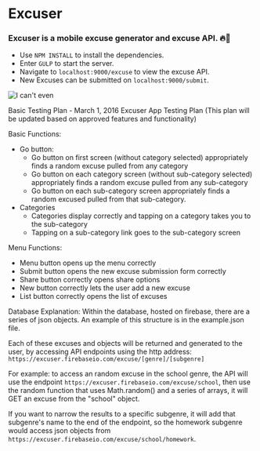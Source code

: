 # Excuser
### Excuser is a mobile excuse generator and excuse API. :fire::poop:

- Use `NPM INSTALL` to install the dependencies.
- Enter `GULP` to start the server.
- Navigate to `localhost:9000/excuse` to view the excuse API.
- New Excuses can be submitted on `localhost:9000/submit`.

![I can't even](http://i.imgur.com/fWFJ6rm.gif)

Basic Testing Plan - March 1, 2016
Excuser App Testing Plan
(This plan will be updated based on approved features and functionality)

Basic Functions:
- Go button:
    - Go button on first screen (without category selected) appropriately finds a random excuse pulled from any category
    - Go button on each category screen (without sub-category selected) appropriately finds a random excuse pulled from any sub-category
    - Go button on each  sub-category screen appropriately finds a random excused pulled from that sub-category.
- Categories
    - Categories display correctly and tapping on a category takes you to the sub-category
    - Tapping on a sub-category link goes to the sub-category screen

Menu Functions:
- Menu button opens up the menu correctly
- Submit button opens the new excuse submission form correctly
- Share button correctly opens share options
- New button correctly lets the user add a new excuse
- List button correctly opens the list of excuses

Database Explanation:
Within the database, hosted on firebase, there are a series of json objects. An example of this structure is in the example.json file.

Each of these excuses and objects will be returned and generated to the user, by accessing API endpoints using the http address: `https://excuser.firebaseio.com/excuse/[genre]/[subgenre]`

For example:  to access an random excuse in the school genre, the API will use the endpoint `https://excuser.firebaseio.com/excuse/school`, then use the random function that uses Math.random() and a series of arrays, it will GET an excuse from the "school" object.

If you want to narrow the results to a specific subgenre, it will add that subgenre's name to the end of the endpoint, so the homework subgenre would access json objects from  `https://excuser.firebaseio.com/excuse/school/homework`.
